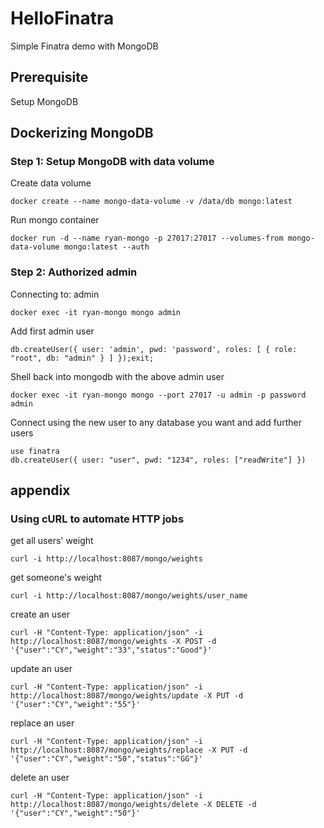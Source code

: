 # HelloFinatra
Simple Finatra demo with MongoDB
## Prerequisite 
Setup MongoDB
## Dockerizing MongoDB
### Step 1: Setup MongoDB with data volume
Create data volume
```
docker create --name mongo-data-volume -v /data/db mongo:latest
```
Run mongo container
```
docker run -d --name ryan-mongo -p 27017:27017 --volumes-from mongo-data-volume mongo:latest --auth
```
### Step 2: Authorized admin
Connecting to: admin
```
docker exec -it ryan-mongo mongo admin
```
Add first admin user
```
db.createUser({ user: 'admin', pwd: 'password', roles: [ { role: "root", db: "admin" } ] });exit;
```
Shell back into mongodb with the above admin user
```
docker exec -it ryan-mongo mongo --port 27017 -u admin -p password admin
```
Connect using the new user to any database you want and add further users
```
use finatra
db.createUser({ user: "user", pwd: "1234", roles: ["readWrite"] })
```
## appendix
### Using cURL to automate HTTP jobs

get all users' weight
```
curl -i http://localhost:8087/mongo/weights
```

get someone's weight
```
curl -i http://localhost:8087/mongo/weights/user_name
```

create an user
```
curl -H "Content-Type: application/json" -i http://localhost:8087/mongo/weights -X POST -d '{"user":"CY","weight":"33","status":"Good"}'
```

update an user
```
curl -H "Content-Type: application/json" -i http://localhost:8087/mongo/weights/update -X PUT -d '{"user":"CY","weight":"55"}'
```

replace an user
```
curl -H "Content-Type: application/json" -i http://localhost:8087/mongo/weights/replace -X PUT -d '{"user":"CY","weight":"50","status":"GG"}'
```

delete an user
```
curl -H "Content-Type: application/json" -i http://localhost:8087/mongo/weights/delete -X DELETE -d '{"user":"CY","weight":"50"}'
```
